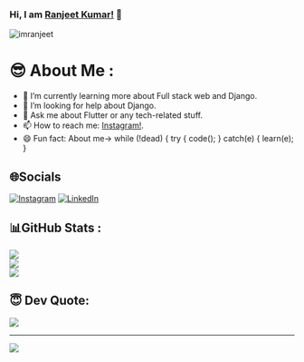 ### Hi, I am [Ranjeet Kumar!](https://www.instagram.com/silent_eyes721/) 👋

<p align="left"> <img src="https://komarev.com/ghpvc/?username=imranjeet&label=Views&color=blue&style=plastic" alt="imranjeet" /> </p>


# 😎 About Me :

<!-- - 🔭 I’m currently working on [freelancer!](https://www.freelancer.in/). -->
- 🌱 I’m currently learning more about Full stack web and Django.
- 🤔 I’m looking for help about Django.
- 💬 Ask me about Flutter or any tech-related stuff.
- 📫 How to reach me: [Instagram!](https://www.instagram.com/).
- 😄 Fun fact: About me-> while (!dead) { 
  try { 
    code(); 
  } 
  catch(e) { 
    learn(e); 
  } 
  

## 🌐Socials
[![Instagram](https://img.shields.io/badge/Instagram-%23E4405F.svg?logo=Instagram&logoColor=white)](https://instagram.com/silent_eyes721) [![LinkedIn](https://img.shields.io/badge/LinkedIn-%230077B5.svg?logo=linkedin&logoColor=white)](https://linkedin.com/in/iamranjeet) 

## 📊GitHub Stats :
![](https://github-readme-stats.vercel.app/api?username=imranjeet&theme=flag-india&hide_border=true&include_all_commits=false&count_private=false)<br/>
![](https://github-readme-streak-stats.herokuapp.com/?user=imranjeet&theme=flag-india&hide_border=true)<br/>
![](https://github-readme-stats.vercel.app/api/top-langs/?username=imranjeet&theme=flag-india&hide_border=true&include_all_commits=false&count_private=false&layout=compact)

##  😇 Dev Quote:
![](https://quotes-github-readme.vercel.app/api?type=horizontal&theme=simple) 

---
[![](https://visitcount.itsvg.in/api?id=imranjeet&icon=0&color=1)](https://visitcount.itsvg.in)



